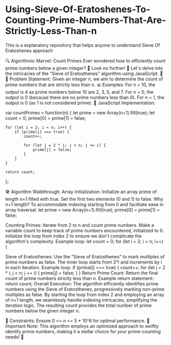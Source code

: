 # Using-Sieve-Of-Eratoshenes-To-Counting-Prime-Numbers-That-Are-Strictly-Less-Than-n
This is a explanatory repository that helps anyone to understand Sieve Of Eratoshenes approach


🔍 Algorithmic Marvel: Count Primes
Ever wondered how to efficiently count prime numbers below a given integer? 🧠 Look no further! 🚀 Let's delve into the intricacies of the "Sieve of Eratosthenes" algorithm using JavaScript. 🤖
🔢 Problem Statement:
Given an integer n, we aim to determine the count of prime numbers that are strictly less than n.
📊 Examples:
For n = 10, the output is 4 as prime numbers below 10 are 2, 3, 5, and 7.
For n = 0, the output is 0 (because there are no prime numbers less than 0).
For n = 1, the output is 0 (as 1 is not considered prime).
🚀 JavaScript Implementation:

var countPrimes = function(n) {
  let prime = new Array(n+1).fill(true);
  let count = 0;
  prime[0] = prime[1] = false;

    for (let i = 2; i < n; i++) {
        if (prime[i] === true) {
            count++;

            for (let j = 2 * i; j < n; j += i) {
                prime[j] = false;
            }
        }
    }

    return count;
};

🛠️ Algorithm Walkthrough:
Array Initialization:
Initialize an array prime of length n+1 filled with true.
Set the first two elements (0 and 1) to false.
Why n+1 length?
To accommodate indexing starting from 0 and facilitate ease in array traversal.
let prime = new Array(n+1).fill(true);
prime[0] = prime[1] = false;

Counting Primes:
Iterate from 2 to n and count prime numbers.
Make a variable count to keep track of prime numbers encountered, initialized to 0.
Initialize the loop from index 2 to ensure we don't complicate the algorithm's complexity.
Example loop:
let count = 0;
for (let i = 2; i < n; i++) {

Sieve of Eratosthenes:
Use the "Sieve of Eratosthenes" to mark multiples of prime numbers as false.
The inner loop starts from 2*i and increments by i in each iteration.
Example loop:
if (prime[i] === true) {
 count++;
 for (let j = 2 * i; j < n; j += i) {
  prime[j] = false;
 }
}
Return Prime Count:
Return the final count of prime numbers strictly less than n.
Example return statement:
return count;
Overall Execution:
The algorithm efficiently identifies prime numbers using the Sieve of Eratosthenes, progressively marking non-prime multiples as false.
By starting the loop from index 2 and employing an array of n+1 length, we seamlessly handle indexing intricacies, simplifying the iteration logic.
The resulting count provides the total number of prime numbers below the given integer n.

🎯 Constraints:
Ensure 0 <= n <= 5 * 10^6 for optimal performance.
🚨 Important Note:
This algorithm employs an optimized approach to swiftly identify prime numbers, making it a stellar choice for your prime-counting needs! 🌟

